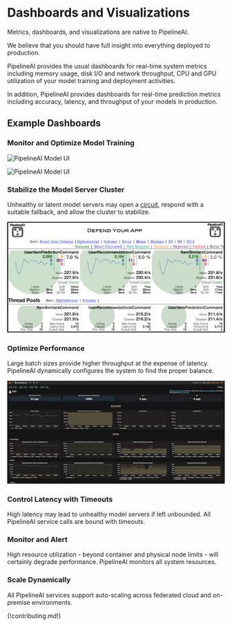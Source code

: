# Dashboards and Visualizations 
Metrics, dashboards, and visualizations are native to PipelineAI.  

We believe that you should have full insight into everything deployed to production.

PipelineAI provides the usual dashboards for real-time system metrics including memory usage, disk I/O and network throughput, CPU and GPU utilization of your model training and deployment activities.

In addition, PipelineAI provides dashboards for real-time prediction metrics including accuracy, latency, and throughput of your models in production.

## Example Dashboards

### Monitor and Optimize Model Training

![PipelineAI Model UI](http://pipeline.io/img/pipelineai-train-compare-ui.png)

![PipelineAI Model UI](http://pipeline.io/img/pipelineai-train-compare-ui-2.png)

### Stabilize the Model Server Cluster
Unhealthy or latent model servers may open a [circuit](https://www.infoq.com/interviews/Building-Resilient-Systems-Michael-Nygard), respond with a suitable fallback, and allow the cluster to stabilize.

![Stabilize the Cluster](/img/hystrix-example-600x306.png)

### Optimize Performance
Large batch sizes provide higher throughput at the expense of latency.  PipelineAI dynamically configures the system to find the proper balance.

![Optimize Performance](/img/istio-dashboard-600x284.png)

### Control Latency with Timeouts
High latency may lead to unhealthy model servers if left unbounded.  All PipelineAI service calls are bound with timeouts.

### Monitor and Alert
High resource utilization - beyond container and physical node limits - will certainly degrade performance.  PipelineAI monitors all system resources.

### Scale Dynamically 
All PipelineAI services support auto-scaling across federated cloud and on-premise environments.

{!contributing.md!}
